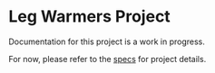 # Leg Warmers Project
Documentation for this project is a work in progress.

For now, please refer to the [specs](specs.yaml) for project details.
